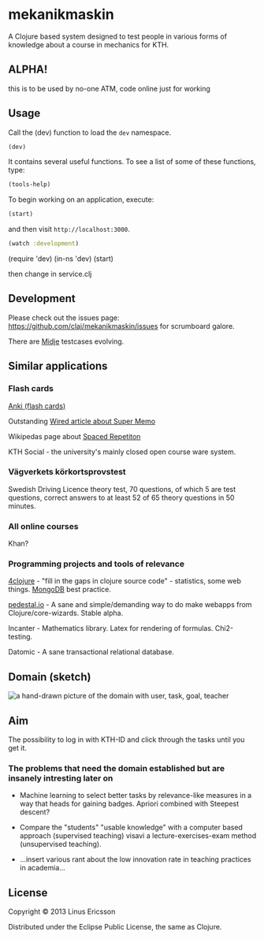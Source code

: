 # mekanikmaskin

A Clojure based system designed to test people in various forms of knowledge about a course in mechanics for KTH.

## ALPHA!

this is to be used by no-one ATM, code online just for working

## Usage

Call the (dev) function to load the `dev` namespace.

```clj
(dev)
```

It contains several useful functions. To see a list
of some of these functions, type:

```clj
(tools-help)
```

To begin working on an application, execute:

```clj
(start)
```

and then visit `http://localhost:3000`.

```clj
(watch :development)
```
(require 'dev)
(in-ns 'dev)
(start)

then change in service.clj

## Development
Please check out the issues page: https://github.com/claj/mekanikmaskin/issues for scrumboard galore.

There are [Midje](https://github.com/marick/Midje) testcases evolving.

## Similar applications

### Flash cards
[Anki (flash cards)](http://ankisrs.net/)

Outstanding [Wired article about Super Memo](http://www.wired.com/medtech/health/magazine/16-05/ff_wozniak?currentPage=all)

Wikipedas page about [Spaced Repetiton](http://en.wikipedia.org/wiki/Spaced_repetition)

KTH Social - the university's mainly closed open course ware system.

### Vägverkets körkortsprovstest
Swedish Driving Licence theory test, 70 questions, of which 5 are test questions, correct answers to at least 52 of 65 theory questions in 50 minutes.

### All online courses
Khan?

### Programming projects and tools of relevance
[4clojure](https://github.com/4clojure/4clojure) - "fill in the gaps in clojure source code" - statistics, some web things. [MongoDB](https://github.com/aboekhoff/congomongo.git) best practice.

[pedestal.io](http://pedestal.io) - A sane and simple/demanding way to do make webapps from Clojure/core-wizards. Stable alpha.

Incanter - Mathematics library. Latex for rendering of formulas. Chi2-testing.

Datomic - A sane transactional relational database.

## Domain (sketch)

<img src="https://raw.github.com/claj/mekanikmaskin/master/doc/proto-domain.png"
 alt="a hand-drawn picture of the domain with user, task, goal, teacher" title="Sketchy domain" align="center" />

## Aim

The possibility to log in with KTH-ID and click through the tasks until you get it.

### The problems that need the domain established but are insanely intresting later on

- Machine learning to select better tasks by relevance-like measures in a way that heads for gaining badges. Apriori combined with Steepest descent?

- Compare the "students" "usable knowledge" with a computer based approach (supervised teaching) visavi a lecture-exercises-exam method (unsupervised teaching).

- ...insert various rant about the low innovation rate in teaching practices in academia...

## License

Copyright © 2013 Linus Ericsson

Distributed under the Eclipse Public License, the same as Clojure.
